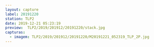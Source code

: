 ```yaml
---
layout: capture
label: 20191220
station: TLP2
date: 2019-12-21 05:23:19
preview:  TLP2/2019/201912/20191220/stack.jpg
capturas:
  - imagem: TLP2/2019/201912/20191220/M20191221_052319_TLP_2P.jpg
---
```

